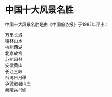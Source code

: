 # 中国十大风景名胜  
中国十大风景名胜是由《中国旅游报》于1985年评出：  
  
万里长城  
桂林山水  
杭州西湖  
北京故宫  
苏州园林  
安徽黄山  
长江三峡  
台湾日月潭  
承德避暑山庄  
秦陵兵马俑 